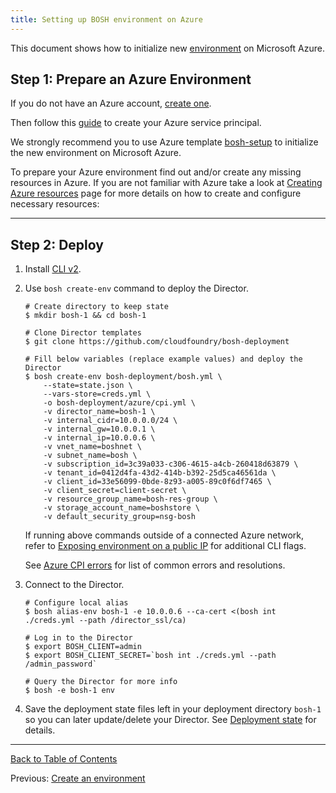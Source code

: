 ```yaml
---
title: Setting up BOSH environment on Azure
---
```


This document shows how to initialize new [environment](terminology.md#environment) on Microsoft Azure.

## Step 1: Prepare an Azure Environment <a id="prepare"></a>

If you do not have an Azure account, [create one](https://azure.microsoft.com/en-us/pricing/free-trial/).

Then follow this [guide](https://github.com/cloudfoundry-incubator/bosh-azure-cpi-release/blob/master/docs/get-started/create-service-principal.md) to create your Azure service principal.

We strongly recommend you to use Azure template [bosh-setup](https://github.com/Azure/azure-quickstart-templates/tree/master/bosh-setup) to initialize the new environment on Microsoft Azure.

To prepare your Azure environment find out and/or create any missing resources in Azure. If you are not familiar with Azure take a look at [Creating Azure resources](azure-resources.md) page for more details on how to create and configure necessary resources:

---
## Step 2: Deploy <a id="deploy"></a>

1. Install [CLI v2](./cli-v2.html).

1. Use `bosh create-env` command to deploy the Director.

    ```shell
    # Create directory to keep state
    $ mkdir bosh-1 && cd bosh-1

    # Clone Director templates
    $ git clone https://github.com/cloudfoundry/bosh-deployment

    # Fill below variables (replace example values) and deploy the Director
    $ bosh create-env bosh-deployment/bosh.yml \
        --state=state.json \
        --vars-store=creds.yml \
        -o bosh-deployment/azure/cpi.yml \
        -v director_name=bosh-1 \
        -v internal_cidr=10.0.0.0/24 \
        -v internal_gw=10.0.0.1 \
        -v internal_ip=10.0.0.6 \
        -v vnet_name=boshnet \
        -v subnet_name=bosh \
        -v subscription_id=3c39a033-c306-4615-a4cb-260418d63879 \
        -v tenant_id=0412d4fa-43d2-414b-b392-25d5ca46561da \
        -v client_id=33e56099-0bde-8z93-a005-89c0f6df7465 \
        -v client_secret=client-secret \
        -v resource_group_name=bosh-res-group \
        -v storage_account_name=boshstore \
        -v default_security_group=nsg-bosh
    ```

    If running above commands outside of a connected Azure network, refer to [Exposing environment on a public IP](init-external-ip.md) for additional CLI flags.

    See [Azure CPI errors](azure-cpi.md#errors) for list of common errors and resolutions.

1. Connect to the Director.

    ```shell
    # Configure local alias
    $ bosh alias-env bosh-1 -e 10.0.0.6 --ca-cert <(bosh int ./creds.yml --path /director_ssl/ca)

    # Log in to the Director
    $ export BOSH_CLIENT=admin
    $ export BOSH_CLIENT_SECRET=`bosh int ./creds.yml --path /admin_password`

    # Query the Director for more info
    $ bosh -e bosh-1 env
    ```

1. Save the deployment state files left in your deployment directory `bosh-1` so you can later update/delete your Director. See [Deployment state](cli-envs.md#deployment-state) for details.

---
[Back to Table of Contents](index.md#install)

Previous: [Create an environment](init.md)
